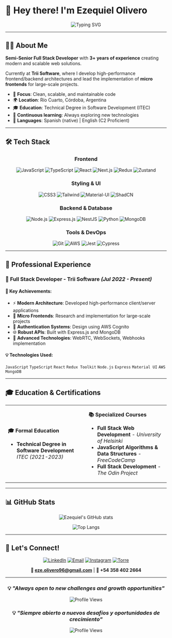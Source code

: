# 🚀 Hey there! I'm Ezequiel Olivero

<div align="center">
  
  ![Typing SVG](https://readme-typing-svg.herokuapp.com?font=Fira+Code&weight=600&size=28&pause=1000&color=2196F3&center=true&vCenter=true&width=600&lines=Full+Stack+Developer;Frontend+Specialist;Continuous+Learner;Problem+Solver)
  
</div>

---

## 👨‍💻 About Me

**Semi-Senior Full Stack Developer** with **3+ years of experience** creating modern and scalable web solutions. 

Currently at **Trii Software**, where I develop high-performance frontend/backend architectures and lead the implementation of **micro frontends** for large-scale projects.

- 🎯 **Focus**: Clean, scalable, and maintainable code
- 🌍 **Location**: Río Cuarto, Córdoba, Argentina
- 🎓 **Education**: Technical Degree in Software Development (ITEC)
- 🌱 **Continuous learning**: Always exploring new technologies
- 💬 **Languages**: Spanish (native) | English (C2 Proficient)

---

## 🛠️ Tech Stack

<div align="center">

### Frontend
![JavaScript](https://img.shields.io/badge/JavaScript-F7DF1E?style=for-the-badge&logo=javascript&logoColor=black)
![TypeScript](https://img.shields.io/badge/TypeScript-007ACC?style=for-the-badge&logo=typescript&logoColor=white)
![React](https://img.shields.io/badge/React-20232A?style=for-the-badge&logo=react&logoColor=61DAFB)
![Next.js](https://img.shields.io/badge/Next.js-000000?style=for-the-badge&logo=nextdotjs&logoColor=white)
![Redux](https://img.shields.io/badge/Redux-593D88?style=for-the-badge&logo=redux&logoColor=white)
![Zustand](https://img.shields.io/badge/Zustand-181717?style=for-the-badge&logo=react&logoColor=white)

### Styling & UI
![CSS3](https://img.shields.io/badge/CSS3-1572B6?style=for-the-badge&logo=css3&logoColor=white)
![Tailwind](https://img.shields.io/badge/Tailwind_CSS-38B2AC?style=for-the-badge&logo=tailwind-css&logoColor=white)
![Material-UI](https://img.shields.io/badge/Material_UI-0081CB?style=for-the-badge&logo=mui&logoColor=white)
![ShadCN](https://img.shields.io/badge/ShadCN-000000?style=for-the-badge&logo=shadcnui&logoColor=white)

### Backend & Database
![Node.js](https://img.shields.io/badge/Node.js-43853D?style=for-the-badge&logo=node.js&logoColor=white)
![Express.js](https://img.shields.io/badge/Express.js-000000?style=for-the-badge&logo=express&logoColor=white)
![NestJS](https://img.shields.io/badge/NestJS-E0234E?style=for-the-badge&logo=nestjs&logoColor=white)
![Python](https://img.shields.io/badge/Python-FFD43B?style=for-the-badge&logo=python&logoColor=blue)
![MongoDB](https://img.shields.io/badge/MongoDB-4EA94B?style=for-the-badge&logo=mongodb&logoColor=white)

### Tools & DevOps
![Git](https://img.shields.io/badge/Git-F05032?style=for-the-badge&logo=git&logoColor=white)
![AWS](https://img.shields.io/badge/AWS-FF9900?style=for-the-badge&logo=amazonaws&logoColor=white)
![Jest](https://img.shields.io/badge/Jest-C21325?style=for-the-badge&logo=jest&logoColor=white)
![Cypress](https://img.shields.io/badge/Cypress-17202C?style=for-the-badge&logo=cypress&logoColor=white)

</div>

---

## 💼 Professional Experience

### 🏢 **Full Stack Developer** - Trii Software *(Jul 2022 - Present)*

#### 🎯 Key Achievements:
- ⚡ **Modern Architecture**: Developed high-performance client/server applications
- 🧩 **Micro Frontends**: Research and implementation for large-scale projects
- 🔐 **Authentication Systems**: Design using AWS Cognito
- 🌐 **Robust APIs**: Built with Express.js and MongoDB
- 🚀 **Advanced Technologies**: WebRTC, WebSockets, Webhooks implementation

#### 💡 Technologies Used:
`JavaScript` `TypeScript` `React` `Redux Toolkit` `Node.js` `Express` `Material UI` `AWS` `MongoDB`

---

## 🎓 Education & Certifications

<table>
<tr>
<td width="50%">

**🎓 Formal Education**
- **Technical Degree in Software Development**  
  *ITEC (2021-2023)*

</td>
<td width="50%">

**📚 Specialized Courses**
- **Full Stack Web Development** - *University of Helsinki*
- **JavaScript Algorithms & Data Structures** - *FreeCodeCamp*
- **Full Stack Development** - *The Odin Project*

</td>
</tr>
</table>

---

## 📊 GitHub Stats

<div align="center">
  
  ![Ezequiel's GitHub stats](https://github-readme-stats.vercel.app/api?username=ezee969-github&show_icons=true&theme=react&hide_border=true&bg_color=0D1117&title_color=2196F3&icon_color=2196F3)
  
  ![Top Langs](https://github-readme-stats.vercel.app/api/top-langs/?username=ezee969-github&layout=compact&theme=react&hide_border=true&bg_color=0D1117&title_color=2196F3)
  
</div>

---

## 🤝 Let's Connect!

<div align="center">

[![LinkedIn](https://img.shields.io/badge/LinkedIn-0077B5?style=for-the-badge&logo=linkedin&logoColor=white)](https://www.linkedin.com/in/ezequiel-olivero-4905ba228/)
[![Email](https://img.shields.io/badge/Email-D14836?style=for-the-badge&logo=gmail&logoColor=white)](mailto:eze.olivero96@gmail.com)
[![Instagram](https://img.shields.io/badge/Instagram-E4405F?style=for-the-badge&logo=instagram&logoColor=white)](https://www.instagram.com/eze_olivero/)
[![Torre](https://img.shields.io/badge/Torre-000000?style=for-the-badge&logo=torre&logoColor=white)](https://torre.co/ezeolivero96?r=Xi4KDQWQ)

**📧 eze.olivero96@gmail.com** | **📱 +54 358 402 2664**

</div>

---

<div align="center">
  
  ### 💡 *"Always open to new challenges and growth opportunities"*
  
  ![Profile Views](https://komarev.com/ghpvc/?username=tu-usuario-github&color=2196F3&style=flat-square&label=Profile+Views)
  
</div>

<div align="center">
  
  ### 💡 *"Siempre abierto a nuevos desafíos y oportunidades de crecimiento"*
  
  ![Profile Views](https://komarev.com/ghpvc/?username=tu-usuario-github&color=2196F3&style=flat-square&label=Profile+Views)
  
</div>
